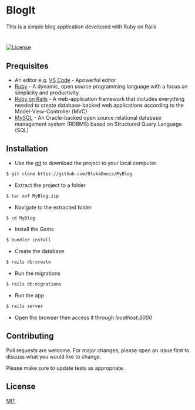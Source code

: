 # BlogIt

This is a simple blog application developed with Ruby on Rails

#

[![License](http://img.shields.io/:license-mit-blue.svg)](http://doge.mit-license.org)

## Prequisites

- An editor e.g. [VS Code](https://code.visualstudio.com/download) - Apowerful editor
- [Ruby](https://www.ruby-lang.org/en/downloads/) - A dynamic, open source programming language with a focus on simplicity and productivity.
- [Ruby on Rails](http://railsinstaller.org/en) - A web-application framework that includes everything needed to create database-backed web applications according to the Model-View-Controller (MVC)
- [MySQL](https://www.mysql.com/downloads/) - An Oracle-backed open source relational database management system (RDBMS) based on Structured Query Language (SQL)

## Installation

- Use the [git](https://git-scm.com/downloads) to download the project to your local computer.

```bash
$ git clone https://github.com/OlukaDenis/MyBlog
```

- Extract the project to a folder

```bash
$ tar xvf MyBlog.zip
```

- Navigate to the extracted folder

```bash
$ cd MyBlog
```

- Install the _Gems_

```bash
$ bundler install
```

- Create the database

```bash
$ rails db:create
```

- Run the migrations

```bash
$ rails db:migrations
```

- Run the app

```bash
$ rails server
```

- Open the browser then access it through _localhost:3000_

## Contributing

Pull requests are welcome. For major changes, please open an issue first to discuss what you would like to change.

Please make sure to update tests as appropriate.

## License

[MIT](https://github.com/OlukaDenis/MyBlog/blob/master/LICENSE)
